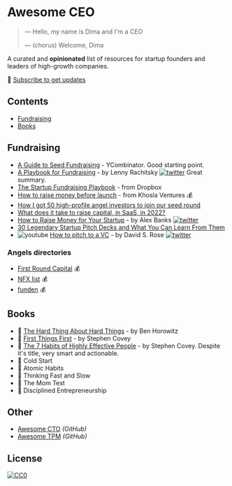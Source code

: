 # Awesome CEO

> &mdash; Hello, my name is Dima and I'm a CEO
>
> &mdash; (chorus) Welcome, Dima


A curated and **opinionated** list of resources for startup founders and leaders of high-growth companies.

📢 [Subscribe to get updates](https://awesomeceo.substack.com/)


## Contents

 * [Fundraising](#fundraising)
 * [Books](#books)


## Fundraising

 * [A Guide to Seed Fundraising](https://www.ycombinator.com/library/4A-a-guide-to-seed-fundraising) - YCombinator. Good starting point.
 * [A Playbook for Fundraising](https://www.lennysnewsletter.com/p/a-playbook-for-fundraising?triedSigningIn=true) - by Lenny Rachitsky [![twitter](https://socialize-md.vercel.app/api/badge/twitter)](https://twitter.com/lennysan) Great summary.
 * [The Startup Fundraising Playbook](https://www.docsend.com/index/startup-fundraising/) - from Dropbox
 * [How to raise money before launch](https://medium.com/@zebulgar/how-to-raise-money-before-launch-a3544ef4dba6) - from Khosla Ventures 💰
 * [How I got 50 high-profile angel investors to join our seed round](https://www.mentava.com/blog/how-i-got-50-high-profile-angel-investors-to-join-our-seed-round)
 * [What does it take to raise capital, in SaaS, in 2022?](https://medium.com/point-nine-news/what-does-it-take-to-raise-capital-in-saas-in-2022-7ebe55c86e3e)
 * [How to Raise Money for Your Startup](https://noise.beehiiv.com/p/how-to-raise-money-for-your-startup) - by Alex Banks [![twitter](https://socialize-md.vercel.app/api/badge/twitter)](https://twitter.com/thealexbanks)
 * [30 Legendary Startup Pitch Decks and What You Can Learn From Them](https://piktochart.com/blog/startup-pitch-decks-what-you-can-learn/)
 * ![youtube](https://socialize-md.vercel.app/api/badge/youtube) [How to pitch to a VC](https://www.ted.com/talks/david_s_rose_how_to_pitch_to_a_vc) - by David S. Rose [![twitter](https://socialize-md.vercel.app/api/badge/twitter)](https://twitter.com/davidsrose)

### Angels directories
 * [First Round Capital](https://angels.firstround.com) 💰
 * [NFX list](https://signal.nfx.com) 💰
 * [funden](https://funden.com) 💰

## Books
 * 📕 [The Hard Thing About Hard Things](https://amzn.com/dp/B00DQ845EA) - by Ben Horowitz
 * 📕 [First Things First](https://amzn.com/dp/B00V1XGKJK) - by Stephen Covey
 * 📕 [The 7 Habits of Highly Effective People](https://amzn.com/dp/B07WF972WK) - by Stephen Covey. Despite it's title, very smart and actionable.
 * 📕 Cold Start
 * 📕 Atomic Habits
 * 📕 Thinking Fast and Slow
 * 📕 The Mom Test
 * 📕 Disciplined Entrepreneurship


## Other
- [Awesome CTO](https://github.com/kuchin/awesome-cto) *(GitHub)*
- [Awesome TPM](https://github.com/kuchin/awesome-tpm) *(GitHub)*


## License

[![CC0](https://mirrors.creativecommons.org/presskit/buttons/88x31/svg/cc-zero.svg)](https://creativecommons.org/publicdomain/zero/1.0/)
